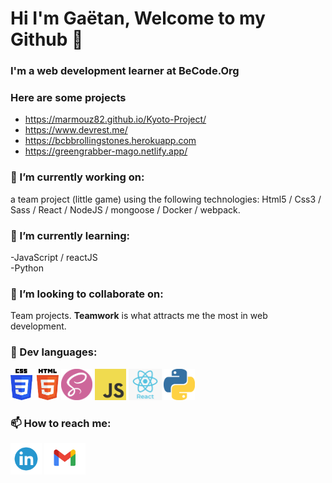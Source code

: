 # Hi I'm Gaëtan, Welcome to my Github 👋

### I'm a web development learner at BeCode.Org



### Here are some projects 

- https://marmouz82.github.io/Kyoto-Project/
- https://www.devrest.me/
- https://bcbbrollingstones.herokuapp.com
- https://greengrabber-mago.netlify.app/




### 🔭 I’m currently working on:

a team project (little game) using the following technologies: Html5 / Css3 / Sass / React / NodeJS / mongoose / Docker / webpack.




### 🌱 I’m currently learning:

-JavaScript / reactJS  
-Python




### 👯 I’m looking to collaborate on:

Team projects. **Teamwork** is what attracts me the most in web development.





### 💬 Dev languages:

<img src="https://github.com/Marmouz82/images/blob/main/Web-dev-logo/logoHtml.jpeg?raw=true" height="50px" />   <img src="https://github.com/Marmouz82/images/blob/main/Web-dev-logo/logoSass.png?raw=true" width="50px" />   <img src="https://github.com/Marmouz82/images/blob/main/Web-dev-logo/logoJS.png?raw=true" width="50px" />   <img src="https://github.com/Marmouz82/images/blob/main/Web-dev-logo/React.png?raw=true" height="50px" />   <img src="https://github.com/Marmouz82/images/blob/main/Web-dev-logo/Python-logo.png?raw=true" width="50px" />




### 📫 How to reach me:

[<img src="https://github.com/Marmouz82/images/blob/main/linkedin.png?raw=true" height="50px" />](https://www.linkedin.com/in/ga%C3%ABtan-massart/)   <a href="mailto:gtn.massart@gmail.com"><img src="https://github.com/Marmouz82/images/blob/main/Web-dev-logo/Gmail-logo.png?raw=true" height="50px" /></a>



